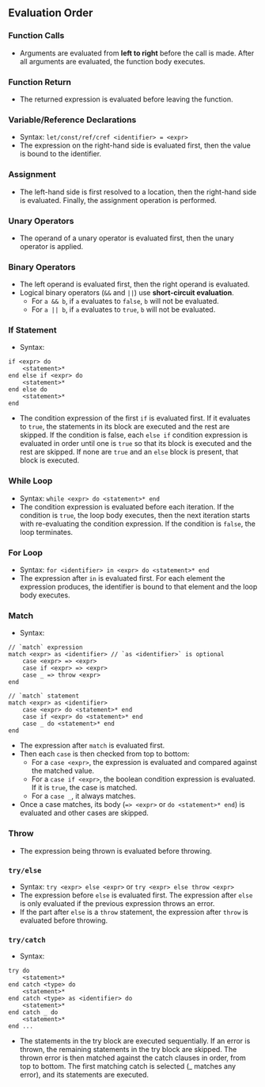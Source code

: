 ﻿## Evaluation Order

### Function Calls
- Arguments are evaluated from **left to right** before the call is made. After all arguments are evaluated, the function body executes.

### Function Return
- The returned expression is evaluated before leaving the function.

### Variable/Reference Declarations
- Syntax: `let/const/ref/cref <identifier> = <expr>`
- The expression on the right-hand side is evaluated first, then the value is bound to the identifier.

### Assignment
- The left-hand side is first resolved to a location, then the right-hand side is evaluated. Finally, the assignment operation is performed.

### Unary Operators
- The operand of a unary operator is evaluated first, then the unary operator is applied.

### Binary Operators
- The left operand is evaluated first, then the right operand is evaluated.
- Logical binary operators (`&&` and `||`) use **short-circuit evaluation**.
  - For `a && b`, if `a` evaluates to `false`, `b` will not be evaluated.
  - For `a || b`, if `a` evaluates to `true`, `b` will not be evaluated.

### If Statement
- Syntax:
```
if <expr> do
    <statement>*
end else if <expr> do
    <statement>*
end else do
    <statement>*
end
```
- The condition expression of the first `if` is evaluated first. If it evaluates to `true`, the statements in its block are executed and the rest are skipped. If the condition is false, each `else if` condition expression is evaluated in order until one is `true` so that its block is executed and the rest are skipped. If none are `true` and an `else` block is present, that block is executed.

### While Loop
- Syntax: `while <expr> do <statement>* end`
- The condition expression is evaluated before each iteration. If the condition is `true`, the loop body executes, then the next iteration starts with re-evaluating the condition expression. If the condition is `false`, the loop terminates.

### For Loop
- Syntax: `for <identifier> in <expr> do <statement>* end`
- The expression after `in` is evaluated first. For each element the expression produces, the identifier is bound to that element and the loop body executes.

### Match
- Syntax:
```
// `match` expression
match <expr> as <identifier> // `as <identifier>` is optional
    case <expr> => <expr>
    case if <expr> => <expr>
    case _ => throw <expr>
end

// `match` statement
match <expr> as <identifier>
    case <expr> do <statement>* end
    case if <expr> do <statement>* end
    case _ do <statement>* end
end
```
- The expression after `match` is evaluated first.
- Then each `case` is then checked from top to bottom:
  - For a `case <expr>`, the expression is evaluated and compared against the matched value.
  - For a `case if <expr>`, the boolean condition expression is evaluated. If it is `true`, the case is matched.
  - For a `case _`, it always matches.
- Once a case matches, its body (`=> <expr>` or `do <statement>* end`) is evaluated and other cases are skipped.

### Throw
- The expression being thrown is evaluated before throwing.

### `try/else`
- Syntax: `try <expr> else <expr>` or `try <expr> else throw <expr>`
- The expression before `else` is evaluated first. The expression after `else` is only evaluated if the previous expression throws an error.
- If the part after `else` is a `throw` statement, the expression after `throw` is evaluated before throwing.

### `try/catch`
- Syntax:
```
try do
    <statement>*
end catch <type> do
    <statement>*
end catch <type> as <identifier> do
    <statement>*
end catch _ do
    <statement>*
end ...
```
- The statements in the try block are executed sequentially. If an error is thrown, the remaining statements in the try block are skipped. The thrown error is then matched against the catch clauses in order, from top to bottom. The first matching catch is selected (_ matches any error), and its statements are executed.
